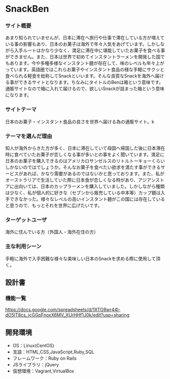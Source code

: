 # SnackBen

### サイト概要
あまり知られていませんが、日本に滞在へ旅行や仕事で滞在している方が増えている事の影響もあり、日本のお菓子は海外で年々人気をあげています。しかしながら入手ルートはかなり少なく、満足に滞在中に堪能していたお菓子を食べる事ができません。また、日本は世界で初めてインスタントラーメンを開発した国でもあります。今や多種多様なインスタント麺が存在して、味のレベルも年々上がっています。英語圏ではこれらお菓子やインスタント食品の様な手軽にサクッと食べられる軽食を総称してSnackといいます。そんな良質なSnackを海外へ届ける事ができるサイトとなります。ちなみにタイトルのBenは箱という意味です。通販サイトなので箱に入れて届けるので、欲しいSnackが詰まった箱という意味になります。

### サイトテーマ
日本のお菓子・インスタント食品の良さを世界へ届ける為の通販サイト。k


### テーマを選んだ理由
知人が海外からきた方が多く、日本に滞在していて母国へ帰国した後に日本滞在時に食べていたお菓子が恋しくなる事が多いとの事をよく聞いています。満足に日本のお菓子を購入できるのはアメリカロサンゼルスのリトルトーキョーくらいしかないのではでしょうか。そんなお菓子を食べたい欲求を満たす事ができるサービスがあれば、かなり需要があるのではないかと思っております。また、私がオーストラリアで生活していた際に日本食が恋しくなる時があり、アジアンストアに出向いては、日本のカップラーメンを購入していました。しかしながら種類は少なく、私が個人的に好きな（セブンから販売している中本等）カップ麺は入手できなかった。様々なレベルの高いインスタント麺がこの国には存在していると思うので、もっとそれを世界に広げたいです。


### ターゲットユーザ
海外に住んでいる方（外国人・海外在住の方）

### 主な利用シーン
手軽に海外で入手困難な様々な美味しい日本のSnackを求める際に使用して頂く。

## 設計書

### 機能一覧
https://docs.google.com/spreadsheets/d/1XTO8wr44l-dO5lT8cs_jcGGpFnoxX6MV_XUrHHf1J0k/edit?usp=sharing


## 開発環境
- OS：Linux(CentOS)
- 言語：HTML,CSS,JavaScript,Ruby,SQL
- フレームワーク：Ruby on Rails
- JSライブラリ：jQuery
- 仮想環境：Vagrant,VirtualBox

